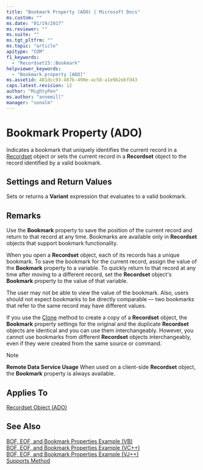 ```yaml
---
title: "Bookmark Property (ADO) | Microsoft Docs"
ms.custom: ""
ms.date: "01/19/2017"
ms.reviewer: ""
ms.suite: ""
ms.tgt_pltfrm: ""
ms.topic: "article"
apitype: "COM"
f1_keywords: 
  - "Recordset15::Bookmark"
helpviewer_keywords: 
  - "Bookmark property [ADO]"
ms.assetid: 481dcc93-487b-490e-ac58-a1e9b2ebfd43
caps.latest.revision: 12
author: "MightyPen"
ms.author: "annemill"
manager: "sonalm"
---
```

# Bookmark Property (ADO)
Indicates a bookmark that uniquely identifies the current record in a [Recordset](../../../ado/reference/ado-api/recordset-object-ado.md) object or sets the current record in a **Recordset** object to the record identified by a valid bookmark.  
  
## Settings and Return Values  
 Sets or returns a **Variant** expression that evaluates to a valid bookmark.  
  
## Remarks  
 Use the **Bookmark** property to save the position of the current record and return to that record at any time. Bookmarks are available only in **Recordset** objects that support bookmark functionality.  
  
 When you open a **Recordset** object, each of its records has a unique bookmark. To save the bookmark for the current record, assign the value of the **Bookmark** property to a variable. To quickly return to that record at any time after moving to a different record, set the **Recordset** object's **Bookmark** property to the value of that variable.  
  
 The user may not be able to view the value of the bookmark. Also, users should not expect bookmarks to be directly comparable — two bookmarks that refer to the same record may have different values.  
  
 If you use the [Clone](../../../ado/reference/ado-api/clone-method-ado.md) method to create a copy of a **Recordset** object, the **Bookmark** property settings for the original and the duplicate **Recordset** objects are identical and you can use them interchangeably. However, you cannot use bookmarks from different **Recordset** objects interchangeably, even if they were created from the same source or command.  
  
> [!NOTE]
>  **Remote Data Service Usage** When used on a client-side **Recordset** object, the **Bookmark** property is always available.  
  
## Applies To  
 [Recordset Object (ADO)](../../../ado/reference/ado-api/recordset-object-ado.md)  
  
## See Also  
 [BOF, EOF, and Bookmark Properties Example (VB)](../../../ado/reference/ado-api/bof-eof-and-bookmark-properties-example-vb.md)   
 [BOF, EOF, and Bookmark Properties Example (VC++)](../../../ado/reference/ado-api/bof-eof-and-bookmark-properties-example-vc.md)   
 [BOF, EOF, and Bookmark Properties Example (VJ++)](../../../ado/reference/ado-api/bof-eof-and-bookmark-properties-example-vj.md)   
 [Supports Method](../../../ado/reference/ado-api/supports-method.md)